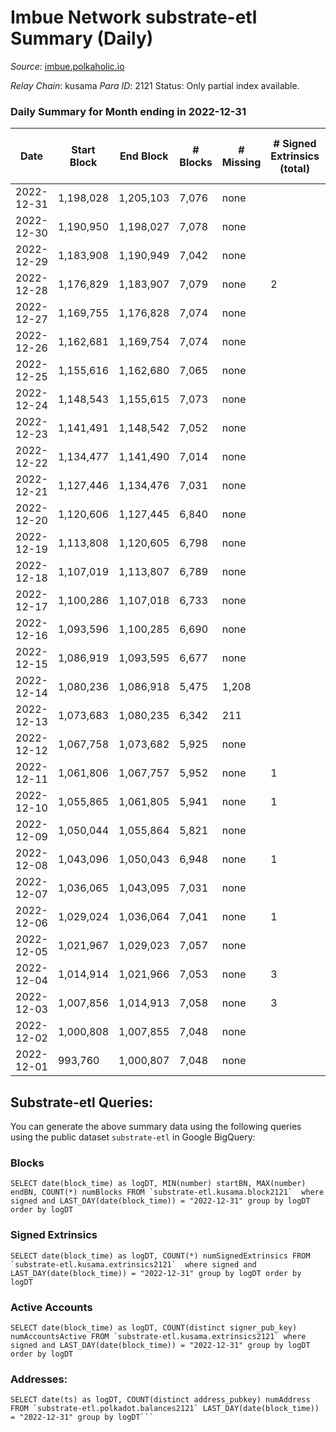 # Imbue Network substrate-etl Summary (Daily)

_Source_: [imbue.polkaholic.io](https://imbue.polkaholic.io)

*Relay Chain*: kusama
*Para ID*: 2121
Status: Only partial index available.


### Daily Summary for Month ending in 2022-12-31


| Date | Start Block | End Block | # Blocks | # Missing | # Signed Extrinsics (total) | # Active Accounts | # Addresses with Balances | # Events | # Transfers | # XCM Transfers In | # XCM Transfers Out |
| ---- | ----------- | --------- | -------- | --------- | --------------------------- | ----------------- | ------------------------- | -------- | ----------- | ------------------ | ------------------- |
| 2022-12-31 | 1,198,028 | 1,205,103 | 7,076 | none |  |  | 323 | 14,156 |   |   |   |
| 2022-12-30 | 1,190,950 | 1,198,027 | 7,078 | none |  |  | 323 | 14,160 |   |   |   |
| 2022-12-29 | 1,183,908 | 1,190,949 | 7,042 | none |  |  | 323 | 14,088 |   |   |   |
| 2022-12-28 | 1,176,829 | 1,183,907 | 7,079 | none | 2 | 2 | 323 | 14,184 | 2  |   | 1  |
| 2022-12-27 | 1,169,755 | 1,176,828 | 7,074 | none |  |  | 322 | 14,152 |   |   |   |
| 2022-12-26 | 1,162,681 | 1,169,754 | 7,074 | none |  |  |  | 14,152 |   |   |   |
| 2022-12-25 | 1,155,616 | 1,162,680 | 7,065 | none |  |  |  | 14,138 |   |   |   |
| 2022-12-24 | 1,148,543 | 1,155,615 | 7,073 | none |  |  |  | 14,150 |   |   |   |
| 2022-12-23 | 1,141,491 | 1,148,542 | 7,052 | none |  |  |  | 14,108 |   |   |   |
| 2022-12-22 | 1,134,477 | 1,141,490 | 7,014 | none |  |  |  | 14,032 |   |   |   |
| 2022-12-21 | 1,127,446 | 1,134,476 | 7,031 | none |  |  |  | 14,066 |   |   |   |
| 2022-12-20 | 1,120,606 | 1,127,445 | 6,840 | none |  |  |  | 13,684 |   |   |   |
| 2022-12-19 | 1,113,808 | 1,120,605 | 6,798 | none |  |  |  | 13,600 |   |   |   |
| 2022-12-18 | 1,107,019 | 1,113,807 | 6,789 | none |  |  |  | 13,581 |   |   |   |
| 2022-12-17 | 1,100,286 | 1,107,018 | 6,733 | none |  |  | 321 | 13,470 |   |   |   |
| 2022-12-16 | 1,093,596 | 1,100,285 | 6,690 | none |  |  | 321 | 13,389 |   |   |   |
| 2022-12-15 | 1,086,919 | 1,093,595 | 6,677 | none |  |  |  | 13,358 |   |   |   |
| 2022-12-14 | 1,080,236 | 1,086,918 | 5,475 | 1,208 |  |  |  | 10,956 |   |   |   |
| 2022-12-13 | 1,073,683 | 1,080,235 | 6,342 | 211 |  |  |  | 12,697 |   |   |   |
| 2022-12-12 | 1,067,758 | 1,073,682 | 5,925 | none |  |  |  | 11,853 |   |   |   |
| 2022-12-11 | 1,061,806 | 1,067,757 | 5,952 | none | 1 | 1 | 319 | 11,917 | 1  |   | 1  |
| 2022-12-10 | 1,055,865 | 1,061,805 | 5,941 | none | 1 | 1 |  | 11,890 |   |   |   |
| 2022-12-09 | 1,050,044 | 1,055,864 | 5,821 | none |  |  |  | 11,645 |   |   |   |
| 2022-12-08 | 1,043,096 | 1,050,043 | 6,948 | none | 1 | 1 |  | 13,919 | 1  |   | 1  |
| 2022-12-07 | 1,036,065 | 1,043,095 | 7,031 | none |  |  |  | 14,066 |   |   |   |
| 2022-12-06 | 1,029,024 | 1,036,064 | 7,041 | none | 1 | 1 | 319 | 14,095 | 1  |   | 1  |
| 2022-12-05 | 1,021,967 | 1,029,023 | 7,057 | none |  |  |  | 14,118 |   |   |   |
| 2022-12-04 | 1,014,914 | 1,021,966 | 7,053 | none | 3 | 3 | 320 | 14,130 | 2  |   | 1  |
| 2022-12-03 | 1,007,856 | 1,014,913 | 7,058 | none | 3 | 3 |  | 14,138 | 1  |   | 1  |
| 2022-12-02 | 1,000,808 | 1,007,855 | 7,048 | none |  |  |  | 14,099 |   |   |   |
| 2022-12-01 | 993,760 | 1,000,807 | 7,048 | none |  |  |  | 14,100 |   |   |   |

## Substrate-etl Queries:
You can generate the above summary data using the following queries using the public dataset `substrate-etl` in Google BigQuery:


### Blocks
```
SELECT date(block_time) as logDT, MIN(number) startBN, MAX(number) endBN, COUNT(*) numBlocks FROM `substrate-etl.kusama.block2121`  where signed and LAST_DAY(date(block_time)) = "2022-12-31" group by logDT order by logDT
```


### Signed Extrinsics
```
SELECT date(block_time) as logDT, COUNT(*) numSignedExtrinsics FROM `substrate-etl.kusama.extrinsics2121`  where signed and LAST_DAY(date(block_time)) = "2022-12-31" group by logDT order by logDT
```


### Active Accounts
```
SELECT date(block_time) as logDT, COUNT(distinct signer_pub_key) numAccountsActive FROM `substrate-etl.kusama.extrinsics2121` where signed and LAST_DAY(date(block_time)) = "2022-12-31" group by logDT order by logDT
```


### Addresses:
```
SELECT date(ts) as logDT, COUNT(distinct address_pubkey) numAddress FROM `substrate-etl.polkadot.balances2121` LAST_DAY(date(block_time)) = "2022-12-31" group by logDT```


